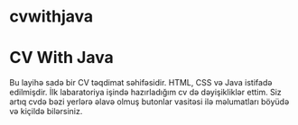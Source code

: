 ﻿# cvwithjava
# CV With Java

Bu layihə sadə bir CV təqdimat səhifəsidir. HTML, CSS və Java istifadə edilmişdir. İlk labaratoriya işində hazırladığım cv də dəyişikliklər ettim. Siz artıq cvdə bəzi  yerlərə əlavə olmuş butonlar vasitəsi ilə məlumatları böyüdə və kiçildə bilərsiniz.
